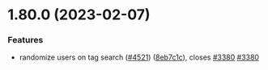 # 1.80.0 (2023-02-07)


### Features

* randomize users on tag search ([#4521](https://github.com/EddieHubCommunity/LinkFree/issues/4521)) ([8eb7c1c](https://github.com/EddieHubCommunity/LinkFree/commit/8eb7c1cb5be4b0b9aa516fc4d58758d17e927e28)), closes [#3380](https://github.com/EddieHubCommunity/LinkFree/issues/3380) [#3380](https://github.com/EddieHubCommunity/LinkFree/issues/3380)




